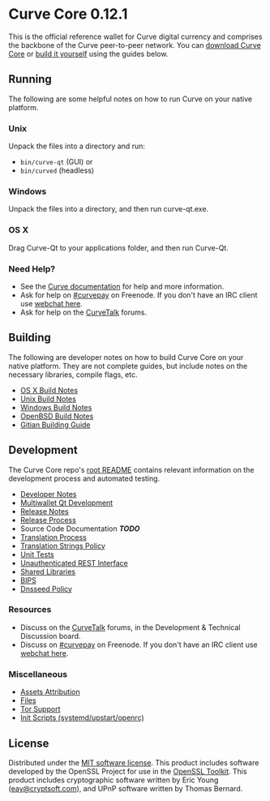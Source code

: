 Curve Core 0.12.1
=====================

This is the official reference wallet for Curve digital currency and comprises the backbone of the Curve peer-to-peer network. You can [download Curve Core](https://www.curve.org/downloads/) or [build it yourself](#building) using the guides below.

Running
---------------------
The following are some helpful notes on how to run Curve on your native platform.

### Unix

Unpack the files into a directory and run:

- `bin/curve-qt` (GUI) or
- `bin/curved` (headless)

### Windows

Unpack the files into a directory, and then run curve-qt.exe.

### OS X

Drag Curve-Qt to your applications folder, and then run Curve-Qt.

### Need Help?

* See the [Curve documentation](https://curvepay.atlassian.net/wiki/display/DOC)
for help and more information.
* Ask for help on [#curvepay](http://webchat.freenode.net?channels=curvepay) on Freenode. If you don't have an IRC client use [webchat here](http://webchat.freenode.net?channels=curvepay).
* Ask for help on the [CurveTalk](https://curvetalk.org/) forums.

Building
---------------------
The following are developer notes on how to build Curve Core on your native platform. They are not complete guides, but include notes on the necessary libraries, compile flags, etc.

- [OS X Build Notes](build-osx.md)
- [Unix Build Notes](build-unix.md)
- [Windows Build Notes](build-windows.md)
- [OpenBSD Build Notes](build-openbsd.md)
- [Gitian Building Guide](gitian-building.md)

Development
---------------------
The Curve Core repo's [root README](/README.md) contains relevant information on the development process and automated testing.

- [Developer Notes](developer-notes.md)
- [Multiwallet Qt Development](multiwallet-qt.md)
- [Release Notes](release-notes.md)
- [Release Process](release-process.md)
- Source Code Documentation ***TODO***
- [Translation Process](translation_process.md)
- [Translation Strings Policy](translation_strings_policy.md)
- [Unit Tests](unit-tests.md)
- [Unauthenticated REST Interface](REST-interface.md)
- [Shared Libraries](shared-libraries.md)
- [BIPS](bips.md)
- [Dnsseed Policy](dnsseed-policy.md)

### Resources
* Discuss on the [CurveTalk](https://curvetalk.org/) forums, in the Development & Technical Discussion board.
* Discuss on [#curvepay](http://webchat.freenode.net/?channels=curvepay) on Freenode. If you don't have an IRC client use [webchat here](http://webchat.freenode.net/?channels=curvepay).

### Miscellaneous
- [Assets Attribution](assets-attribution.md)
- [Files](files.md)
- [Tor Support](tor.md)
- [Init Scripts (systemd/upstart/openrc)](init.md)

License
---------------------
Distributed under the [MIT software license](http://www.opensource.org/licenses/mit-license.php).
This product includes software developed by the OpenSSL Project for use in the [OpenSSL Toolkit](https://www.openssl.org/). This product includes
cryptographic software written by Eric Young ([eay@cryptsoft.com](mailto:eay@cryptsoft.com)), and UPnP software written by Thomas Bernard.
